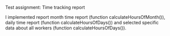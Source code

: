 Test assignment: Time tracking report

I implemented report month time report (function calculateHoursOfMonth()), 
daily time report (function calculateHoursOfDays())
and selected specific data about all workers (function calculateHoursOfDays()).
